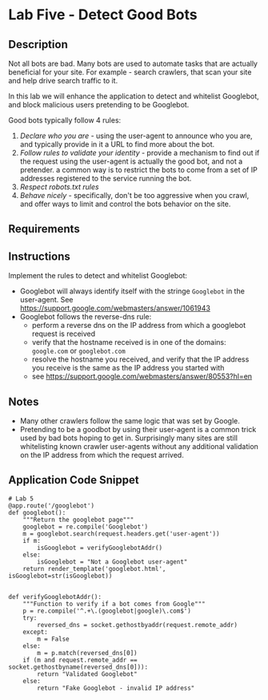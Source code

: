 # Lab Five - Detect Good Bots

## Description
Not all bots are bad. Many bots are used to automate tasks that are actually beneficial for your site. For example - search crawlers, that scan your site and help drive search traffic to it.

In this lab we will enhance the application to detect and whitelist Googlebot, and block malicious users pretending to be Googlebot.

Good bots typically follow 4 rules:

1. *Declare who you are* - using the user-agent to announce who you are, and typically provide in it a URL to find more about the bot.
2. *Follow rules to validate your identity* - provide a mechanism to find out if the request using the user-agent is actually the good bot, and not a pretender. a common way is to restrict the bots to come from a set of IP addresses registered to the service running the bot.
3. *Respect robots.txt rules*
4. *Behave nicely* - specifically, don't be too aggressive when you crawl, and offer ways to limit and control the bots behavior on the site.

## Requirements

## Instructions
Implement the rules to detect and whitelist Googlebot:
* Googlebot will always identify itself with the stringe `Googlebot` in the user-agent. See https://support.google.com/webmasters/answer/1061943
* Googlebot follows the reverse-dns rule:
  * perform a reverse dns on the IP address from which a googlebot request is received
  * verify that the hostname received is in one of the domains: `google.com` or `googlebot.com`
  * resolve the hostname you received, and verify that the IP address you receive is the same as the IP address you started with
  * see https://support.google.com/webmasters/answer/80553?hl=en

## Notes
* Many other crawlers follow the same logic that was set by Google.
* Pretending to be a goodbot by using their user-agent is a common trick used by bad bots hoping to get in. Surprisingly many sites are still whitelisting known crawler user-agents without any additional validation on the IP address from which the request arrived.

## Application Code Snippet
```
# Lab 5
@app.route('/googlebot')
def googlebot():
    """Return the googlebot page"""
    googlebot = re.compile('Googlebot')
    m = googlebot.search(request.headers.get('user-agent'))
    if m:
        isGooglebot = verifyGooglebotAddr()
    else:
        isGooglebot = "Not a Googlebot user-agent"
    return render_template('googlebot.html', isGooglebot=str(isGooglebot))


def verifyGooglebotAddr():
    """Function to verify if a bot comes from Google"""
    p = re.compile('^.+\.(googlebot|google)\.com$')
    try:
        reversed_dns = socket.gethostbyaddr(request.remote_addr)
    except:
        m = False
    else:
        m = p.match(reversed_dns[0])
    if (m and request.remote_addr == socket.gethostbyname(reversed_dns[0])):
        return "Validated Googlebot"
    else:
        return "Fake Googlebot - invalid IP address"

```
